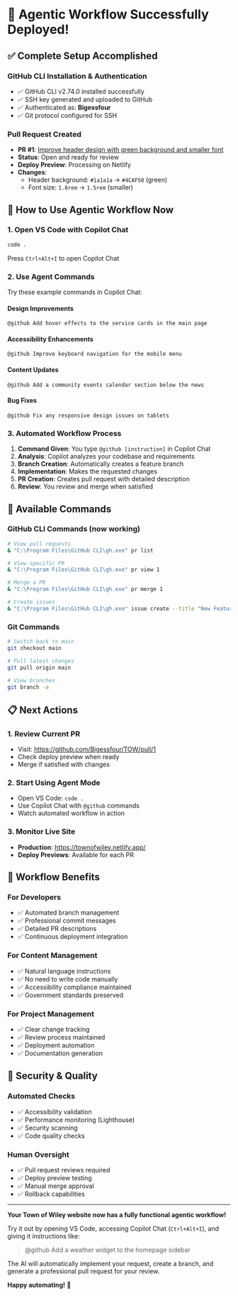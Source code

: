 # 🎉 Agentic Workflow Successfully Deployed!

## ✅ Complete Setup Accomplished

### GitHub CLI Installation & Authentication
- ✅ GitHub CLI v2.74.0 installed successfully
- ✅ SSH key generated and uploaded to GitHub
- ✅ Authenticated as: **Bigessfour**
- ✅ Git protocol configured for SSH

### Pull Request Created
- **PR #1**: [Improve header design with green background and smaller font](https://github.com/Bigessfour/TOW/pull/1)
- **Status**: Open and ready for review
- **Deploy Preview**: Processing on Netlify
- **Changes**: 
  - Header background: `#1a1a1a` → `#4CAF50` (green)
  - Font size: `1.8rem` → `1.5rem` (smaller)

## 🚀 How to Use Agentic Workflow Now

### 1. Open VS Code with Copilot Chat
```bash
code .
```
Press `Ctrl+Alt+I` to open Copilot Chat

### 2. Use Agent Commands
Try these example commands in Copilot Chat:

#### Design Improvements
```
@github Add hover effects to the service cards in the main page
```

#### Accessibility Enhancements
```
@github Improve keyboard navigation for the mobile menu
```

#### Content Updates
```
@github Add a community events calendar section below the news
```

#### Bug Fixes
```
@github Fix any responsive design issues on tablets
```

### 3. Automated Workflow Process
1. **Command Given**: You type `@github [instruction]` in Copilot Chat
2. **Analysis**: Copilot analyzes your codebase and requirements
3. **Branch Creation**: Automatically creates a feature branch
4. **Implementation**: Makes the requested changes
5. **PR Creation**: Creates pull request with detailed description
6. **Review**: You review and merge when satisfied

## 🔧 Available Commands

### GitHub CLI Commands (now working)
```bash
# View pull requests
& "C:\Program Files\GitHub CLI\gh.exe" pr list

# View specific PR
& "C:\Program Files\GitHub CLI\gh.exe" pr view 1

# Merge a PR
& "C:\Program Files\GitHub CLI\gh.exe" pr merge 1

# Create issues
& "C:\Program Files\GitHub CLI\gh.exe" issue create --title "New Feature Request"
```

### Git Commands
```bash
# Switch back to main
git checkout main

# Pull latest changes
git pull origin main

# View branches
git branch -a
```

## 📋 Next Actions

### 1. Review Current PR
- Visit: https://github.com/Bigessfour/TOW/pull/1
- Check deploy preview when ready
- Merge if satisfied with changes

### 2. Start Using Agent Mode
- Open VS Code: `code .`
- Use Copilot Chat with `@github` commands
- Watch automated workflow in action

### 3. Monitor Live Site
- **Production**: https://townofwiley.netlify.app/
- **Deploy Previews**: Available for each PR

## 🎯 Workflow Benefits

### For Developers
- ✅ Automated branch management
- ✅ Professional commit messages
- ✅ Detailed PR descriptions
- ✅ Continuous deployment integration

### For Content Management
- ✅ Natural language instructions
- ✅ No need to write code manually
- ✅ Accessibility compliance maintained
- ✅ Government standards preserved

### For Project Management
- ✅ Clear change tracking
- ✅ Review process maintained
- ✅ Deployment automation
- ✅ Documentation generation

## 🔐 Security & Quality

### Automated Checks
- ✅ Accessibility validation
- ✅ Performance monitoring (Lighthouse)
- ✅ Security scanning
- ✅ Code quality checks

### Human Oversight
- ✅ Pull request reviews required
- ✅ Deploy preview testing
- ✅ Manual merge approval
- ✅ Rollback capabilities

---

**Your Town of Wiley website now has a fully functional agentic workflow!** 

Try it out by opening VS Code, accessing Copilot Chat (`Ctrl+Alt+I`), and giving it instructions like:

> @github Add a weather widget to the homepage sidebar

The AI will automatically implement your request, create a branch, and generate a professional pull request for your review.

**Happy automating!** 🚀
